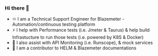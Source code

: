 ### Hi there 👋

<!--
**ImMnan/immnan** is a ✨ _special_ ✨ repository because its `README.md` (this file) appears on your GitHub profile.

Here are some ideas to get you started:
⚡ 
- 🔭 I’m currently working on ...
- 🌱 I’m currently learning ...
- 👯 I’m looking to collaborate on ...
- 🤔 I’m looking for help with ...
- 💬 Ask me about ...
- 📫 How to reach me: ...
- 😄 Pronouns: ...
-  Fun fact: ...
-->
- ♾️ I am a Technical Support Engineer for Blazemeter - Automation/continuous testing platform
- ⚡ I help with Performance tests (i.e. Jmeter & Taurus) & help build Infrastucture to run those tests (i.e. powered by K8S & Docker)
- 🚀 I also assist with API Monitoring (i.e. Runscope), & mock services
- 🌱 I am a contributor to HELM & Blazemeter documentations
